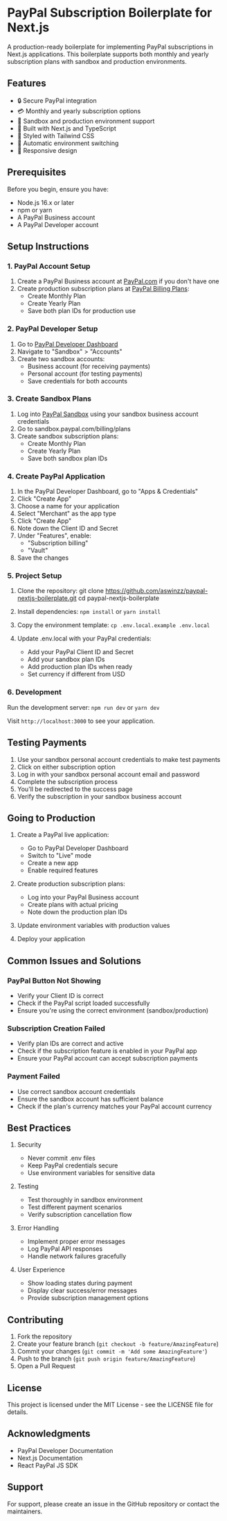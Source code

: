 # PayPal Subscription Boilerplate for Next.js

A production-ready boilerplate for implementing PayPal subscriptions in Next.js applications. This boilerplate supports both monthly and yearly subscription plans with sandbox and production environments.

## Features

- 🔒 Secure PayPal integration
- 💳 Monthly and yearly subscription options
- 🎯 Sandbox and production environment support
- 🚀 Built with Next.js and TypeScript
- 🎨 Styled with Tailwind CSS
- 🔄 Automatic environment switching
- 📱 Responsive design

## Prerequisites

Before you begin, ensure you have:
- Node.js 16.x or later
- npm or yarn
- A PayPal Business account
- A PayPal Developer account

## Setup Instructions

### 1. PayPal Account Setup

1. Create a PayPal Business account at [PayPal.com](https://www.paypal.com) if you don't have one
2. Create production subscription plans at [PayPal Billing Plans](https://www.paypal.com/billing/plans):
   - Create Monthly Plan
   - Create Yearly Plan
   - Save both plan IDs for production use

### 2. PayPal Developer Setup

1. Go to [PayPal Developer Dashboard](https://developer.paypal.com/dashboard/)
2. Navigate to "Sandbox" > "Accounts"
3. Create two sandbox accounts:
   - Business account (for receiving payments)
   - Personal account (for testing payments)
   - Save credentials for both accounts

### 3. Create Sandbox Plans

1. Log into [PayPal Sandbox](https://sandbox.paypal.com) using your sandbox business account credentials
2. Go to sandbox.paypal.com/billing/plans
3. Create sandbox subscription plans:
   - Create Monthly Plan
   - Create Yearly Plan
   - Save both sandbox plan IDs

### 4. Create PayPal Application

1. In the PayPal Developer Dashboard, go to "Apps & Credentials"
2. Click "Create App"
3. Choose a name for your application
4. Select "Merchant" as the app type
5. Click "Create App"
6. Note down the Client ID and Secret
7. Under "Features", enable:
   - "Subscription billing"
   - "Vault"
8. Save the changes

### 5. Project Setup

1. Clone the repository:
   git clone https://github.com/aswinzz/paypal-nextjs-boilerplate.git
   cd paypal-nextjs-boilerplate

2. Install dependencies:
   `npm install`
    or
   `yarn install`

3. Copy the environment template:
   `cp .env.local.example .env.local`

4. Update .env.local with your PayPal credentials:
   - Add your PayPal Client ID and Secret
   - Add your sandbox plan IDs
   - Add production plan IDs when ready
   - Set currency if different from USD

### 6. Development

Run the development server:
`npm run dev`
 or
`yarn dev`

Visit `http://localhost:3000` to see your application.

## Testing Payments

1. Use your sandbox personal account credentials to make test payments
2. Click on either subscription option
3. Log in with your sandbox personal account email and password
4. Complete the subscription process
5. You'll be redirected to the success page
6. Verify the subscription in your sandbox business account

## Going to Production

1. Create a PayPal live application:
   - Go to PayPal Developer Dashboard
   - Switch to "Live" mode
   - Create a new app
   - Enable required features

2. Create production subscription plans:
   - Log into your PayPal Business account
   - Create plans with actual pricing
   - Note down the production plan IDs

3. Update environment variables with production values
4. Deploy your application

## Common Issues and Solutions

### PayPal Button Not Showing
- Verify your Client ID is correct
- Check if the PayPal script loaded successfully
- Ensure you're using the correct environment (sandbox/production)

### Subscription Creation Failed
- Verify plan IDs are correct and active
- Check if the subscription feature is enabled in your PayPal app
- Ensure your PayPal account can accept subscription payments

### Payment Failed
- Use correct sandbox account credentials
- Ensure the sandbox account has sufficient balance
- Check if the plan's currency matches your PayPal account currency

## Best Practices

1. Security
   - Never commit .env files
   - Keep PayPal credentials secure
   - Use environment variables for sensitive data

2. Testing
   - Test thoroughly in sandbox environment
   - Test different payment scenarios
   - Verify subscription cancellation flow

3. Error Handling
   - Implement proper error messages
   - Log PayPal API responses
   - Handle network failures gracefully

4. User Experience
   - Show loading states during payment
   - Display clear success/error messages
   - Provide subscription management options

## Contributing

1. Fork the repository
2. Create your feature branch (`git checkout -b feature/AmazingFeature`)
3. Commit your changes (`git commit -m 'Add some AmazingFeature'`)
4. Push to the branch (`git push origin feature/AmazingFeature`)
5. Open a Pull Request

## License

This project is licensed under the MIT License - see the LICENSE file for details.

## Acknowledgments

- PayPal Developer Documentation
- Next.js Documentation
- React PayPal JS SDK

## Support

For support, please create an issue in the GitHub repository or contact the maintainers.